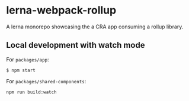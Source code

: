 # lerna-webpack-rollup
A lerna monorepo showcasing the a CRA app consuming a rollup library.

## Local development with watch mode
For `packages/app`:
```
$ npm start
```

For `packages/shared-components`:
```
npm run build:watch
```
 

